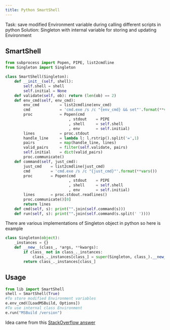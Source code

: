 ```yaml
---
title: Python SmartShell
---
```


Task: save modified Environment variable during calling different scripts in python
Solution: Singleton with internal variable for storing and updating Environment

SmartShell
----------

``` python
from subprocess import Popen, PIPE, list2cmdline
from Singleton import Singleton

class SmartShell(Singleton):
    def __init__(self, shell):
        self.shell = shell
        self.initial = None
    def validate(self, ob): return (len(ob) == 2)
    def env_cmd(self, env_cmd):
        env_cmd         = list2cmdline(env_cmd)
        cmd             = 'cmd.exe /s /c "{env_cmd} && set"'.format(**vars())
        proc            = Popen(cmd
                            , stdout    = PIPE
                            , shell     = self.shell
                            , env       = self.initial)
        lines           = proc.stdout
        handle_line     = lambda l: l.rstrip().split('=',1)
        pairs           = map(handle_line, lines)
        valid_pairs     = filter(self.validate, pairs)
        self.initial    = dict(valid_pairs)
        proc.communicate()
    def command(self, just_cmd):
        just_cmd    = list2cmdline(just_cmd)
        cmd         = 'cmd.exe /s /c "{just_cmd}"'.format(**vars())
        proc        = Popen(cmd
                            , stdout    = PIPE
                            , shell     = self.shell
                            , env       = self.initial)
        lines       = proc.stdout.readlines()
        proc.communicate()[0]
        return lines
    def cmd(self, s): print("".join(self.command(s)))
    def run(self, s): print("".join(self.command(s.split(' '))))
```

There are various implementations of Singleton object in python so here is example

``` python
class Singleton(object):
    _instances = {}
    def __new__(class_, *args, **kwargs):
        if class_ not in class_._instances:
            class_._instances[class_] = super(Singleton, class_).__new__(class_, *args, **kwargs)
        return class_._instances[class_]

```

Usage
-----------

``` python
from lib import SmartShell
shell = SmartShell(True)
#To store modified Environment variables
e.env_cmd([LoadMSBuild, Options])
#To use internal class Environment
e.run("MSBuild /version")
```

Idea came from this [StackOverflow answer](http://stackoverflow.com/a/2214292/238232)
